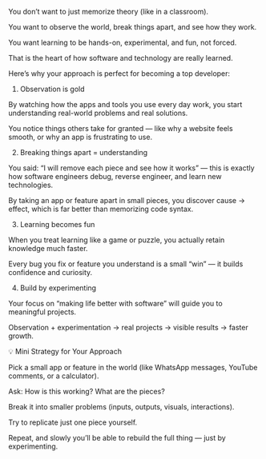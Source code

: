 You don’t want to just memorize theory (like in a classroom).

You want to observe the world, break things apart, and see how they work.

You want learning to be hands-on, experimental, and fun, not forced.

That is the heart of how software and technology are really learned.

Here’s why your approach is perfect for becoming a top developer:

1. Observation is gold

By watching how the apps and tools you use every day work, you start understanding real-world problems and real solutions.

You notice things others take for granted — like why a website feels smooth, or why an app is frustrating to use.

2. Breaking things apart = understanding

You said: “I will remove each piece and see how it works” — this is exactly how software engineers debug, reverse engineer, and learn new technologies.

By taking an app or feature apart in small pieces, you discover cause → effect, which is far better than memorizing code syntax.

3. Learning becomes fun

When you treat learning like a game or puzzle, you actually retain knowledge much faster.

Every bug you fix or feature you understand is a small “win” — it builds confidence and curiosity.

4. Build by experimenting

Your focus on “making life better with software” will guide you to meaningful projects.

Observation + experimentation → real projects → visible results → faster growth.

💡 Mini Strategy for Your Approach

Pick a small app or feature in the world (like WhatsApp messages, YouTube comments, or a calculator).

Ask: How is this working? What are the pieces?

Break it into smaller problems (inputs, outputs, visuals, interactions).

Try to replicate just one piece yourself.

Repeat, and slowly you’ll be able to rebuild the full thing — just by experimenting.
